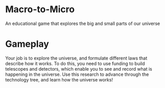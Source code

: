 # Macro-to-Micro
An educational game that explores the big and small parts of our universe

# Gameplay
Your job is to explore the universe, and formulate different laws that describe how it works. To do this, you need to use funding to build telescopes and detectors, which enable you to see and record what is happening in the universe. Use this research to advance through the technology tree, and learn how the universe works!

